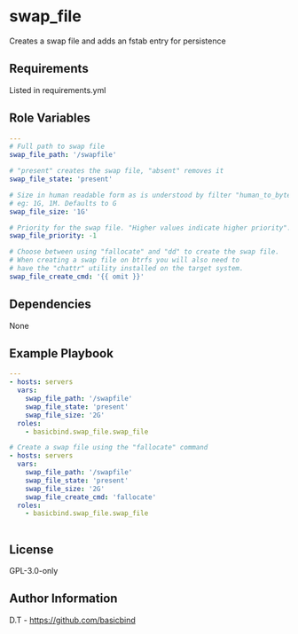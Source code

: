 swap_file
=========

Creates a swap file and adds an fstab entry for persistence

Requirements
------------

Listed in requirements.yml

Role Variables
--------------

```yaml
---
# Full path to swap file
swap_file_path: '/swapfile'

# "present" creates the swap file, "absent" removes it
swap_file_state: 'present'

# Size in human readable form as is understood by filter "human_to_bytes"
# eg: 1G, 1M. Defaults to G
swap_file_size: '1G'

# Priority for the swap file. "Higher values indicate higher priority".
swap_file_priority: -1 

# Choose between using "fallocate" and "dd" to create the swap file.
# When creating a swap file on btrfs you will also need to
# have the "chattr" utility installed on the target system.
swap_file_create_cmd: '{{ omit }}'
```

Dependencies
------------

None

Example Playbook
----------------
```yaml
---
- hosts: servers
  vars:
    swap_file_path: '/swapfile'
    swap_file_state: 'present'
    swap_file_size: '2G'
  roles:
    - basicbind.swap_file.swap_file

# Create a swap file using the "fallocate" command
- hosts: servers
  vars:
    swap_file_path: '/swapfile'
    swap_file_state: 'present'
    swap_file_size: '2G'
    swap_file_create_cmd: 'fallocate'
  roles:
    - basicbind.swap_file.swap_file
    
```

License
-------

GPL-3.0-only

Author Information
------------------
D.T - https://github.com/basicbind
